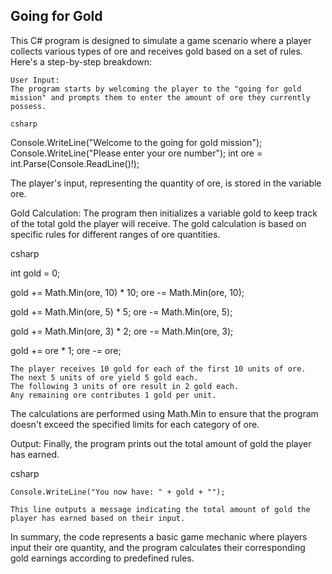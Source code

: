 ## Going for Gold
This C# program is designed to simulate a game scenario where a player collects various types of ore and receives gold based on a set of rules. Here's a step-by-step breakdown:

    User Input:
    The program starts by welcoming the player to the "going for gold mission" and prompts them to enter the amount of ore they currently possess.

    csharp

Console.WriteLine("Welcome to the going for gold mission");
Console.WriteLine("Please enter your ore number");
int ore = int.Parse(Console.ReadLine()!);

The player's input, representing the quantity of ore, is stored in the variable ore.

Gold Calculation:
The program then initializes a variable gold to keep track of the total gold the player will receive. The gold calculation is based on specific rules for different ranges of ore quantities.

csharp

int gold = 0;

gold += Math.Min(ore, 10) * 10;
ore -= Math.Min(ore, 10);

gold += Math.Min(ore, 5) * 5;
ore -= Math.Min(ore, 5);

gold += Math.Min(ore, 3) * 2;
ore -= Math.Min(ore, 3);

gold += ore * 1;
ore -= ore;

    The player receives 10 gold for each of the first 10 units of ore.
    The next 5 units of ore yield 5 gold each.
    The following 3 units of ore result in 2 gold each.
    Any remaining ore contributes 1 gold per unit.

The calculations are performed using Math.Min to ensure that the program doesn't exceed the specified limits for each category of ore.

Output:
Finally, the program prints out the total amount of gold the player has earned.

csharp

    Console.WriteLine("You now have: " + gold + "");

    This line outputs a message indicating the total amount of gold the player has earned based on their input.

In summary, the code represents a basic game mechanic where players input their ore quantity, and the program calculates their corresponding gold earnings according to predefined rules.
